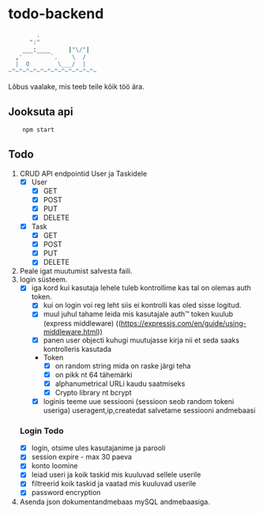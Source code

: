 # todo-backend

```bash
        .
      ":"
    ___:____     |"\/"|
  ,'        `.    \  /
  |  O        \___/  |
~^~^~^~^~^~^~^~^~^~^~^~^~
```
Lõbus vaalake, mis teeb teile kõik töö ära.


## Jooksuta api

```bash
    npm start
```

## Todo

1. CRUD API endpointid User ja Taskidele
    - [x] User
        - [x] GET
        - [x] POST
        - [x] PUT
        - [x] DELETE
    - [x] Task
        - [x] GET
        - [x] POST
        - [x] PUT
        - [x] DELETE
2. Peale igat muutumist salvesta faili.
3. login süsteem.
    - [x] iga kord kui kasutaja lehele tuleb kontrollime kas tal on olemas auth token.
        - [x] kui on login voi reg leht siis ei kontrolli kas oled sisse logitud.
        - [x] muul juhul tahame leida mis kasutajale auth™ token kuulub (express middleware) ((https://expressjs.com/en/guide/using-middleware.html))
        - [x] panen user objecti kuhugi muutujasse kirja nii et seda saaks kontrolleris kasutada
        - Token 
            - [x] on random string mida on raske järgi teha
            - [x] on pikk nt 64 tähemärki
            - [x] alphanumetrical URLi kaudu saatmiseks
            - [x] Crypto library nt bcrypt
        - [x] loginis teeme uue sessiooni (sessioon seob random tokeni useriga) useragent,ip,createdat salvetame sessiooni andmebaasi

    ### Login Todo
    - [x] login, otsime ules kasutajanime ja parooli
    - [x] session expire - max 30 paeva
    - [x] konto loomine
    - [x] leiad useri ja koik taskid mis kuuluvad sellele userile
    - [x] filtreerid koik taskid ja vaatad mis kuuluvad userile
    - [x] password encryption

4. Asenda json dokumentandmebaas mySQL andmebaasiga.